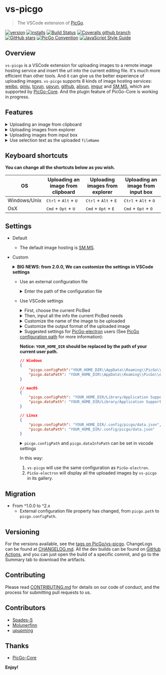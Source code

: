 # vs-picgo

> The VSCode extension of [PicGo](https://github.com/PicGo).

[![version](https://img.shields.io/vscode-marketplace/v/Spades.vs-picgo.svg?style=flat-square&label=vscode%20marketplace)](https://marketplace.visualstudio.com/items?itemName=Spades.vs-picgo)
[![installs](https://img.shields.io/vscode-marketplace/d/Spades.vs-picgo.svg?style=flat-square)](https://marketplace.visualstudio.com/items?itemName=Spades.vs-picgo)
[![Build Status](https://img.shields.io/endpoint.svg?url=https%3A%2F%2Factions-badge.atrox.dev%2FPicGo%2Fvs-picgo%2Fbadge%3Fref%3Ddev&style=flat-square)](https://actions-badge.atrox.dev/PicGo/vs-picgo/goto?ref=dev)
[![Coveralls github branch](https://img.shields.io/coveralls/github/PicGo/vs-picgo/refs/heads/dev.svg?style=flat-square)](https://coveralls.io/github/PicGo/vs-picgo?branch=refs/heads/dev)
[![GitHub stars](https://img.shields.io/github/stars/PicGo/vs-picgo.svg?style=flat-square&label=github%20stars)](https://github.com/PicGo/vs-picgo)
[![PicGo Convention](https://img.shields.io/badge/picgo-convention-blue.svg?style=flat-square)](https://github.com/PicGo/bump-version)
[![JavaScript Style Guide](https://img.shields.io/badge/code_style-standard-brightgreen.svg?style=flat-square)](https://standardjs.com)

## Overview

`vs-picgo` is a VSCode extension for uploading images to a remote image hosting service and insert the url into the current editing file. It's much more efficient than other tools. And it can give us the better experience of uploading images. `vs-picgo` supports 8 kinds of image hosting services: [weibo](https://picgo.github.io/PicGo-Doc/zh/guide/config.html#%E5%BE%AE%E5%8D%9A%E5%9B%BE%E5%BA%8A), [qiniu](https://picgo.github.io/PicGo-Doc/zh/guide/config.html#%E4%B8%83%E7%89%9B%E5%9B%BE%E5%BA%8A), [tcyun](https://picgo.github.io/PicGo-Doc/zh/guide/config.html#%E8%85%BE%E8%AE%AF%E4%BA%91cos), [upyun](https://picgo.github.io/PicGo-Doc/zh/guide/config.html#%E5%8F%88%E6%8B%8D%E4%BA%91), [github](https://picgo.github.io/PicGo-Doc/zh/guide/config.html#github%E5%9B%BE%E5%BA%8A), [aliyun](https://picgo.github.io/PicGo-Doc/zh/guide/config.html#%E9%98%BF%E9%87%8C%E4%BA%91oss), [imgur](https://picgo.github.io/PicGo-Doc/zh/guide/config.html#imgur%E5%9B%BE%E5%BA%8A) and [SM.MS](https://sm.ms/), which are supported by [PicGo-Core](https://github.com/PicGo/PicGo-Core). And the plugin feature of PicGo-Core is working in progress.

## Features

<details>
<summary>Uploading an image from clipboard</summary>
<img src="https://i.loli.net/2019/04/09/5cac17d2d2265.gif" alt="clipboard.gif">
</details>

<details>
<summary>Uploading images from explorer</summary>
<img src="https://i.loli.net/2019/04/09/5cac17eea0d65.gif" alt="explorer.gif">
</details>

<details>
<summary>Uploading images from input box</summary>
<img src="https://i.loli.net/2019/04/09/5cac17fe52a86.gif" alt="input box.gif">
</details>

<details>
<summary>Use selection text as the uploaded <code>fileName</code></summary>
<img src="https://i.loli.net/2019/04/09/5cac180fb1dc7.gif" alt="selection.gif">
<b>Notice: These characters: <code>\$</code>, <code>:</code>, <code>/</code>, <code>?</code> and newline will be ignored in the image name. </b>(Because they are invalid for file names.)
</details>

## Keyboard shortcuts

**You can change all the shortcuts below as you wish.**

| OS           | Uploading an image from clipboard               | Uploading images from explorer                  | Uploading an image from input box               |
| ------------ | ----------------------------------------------- | ----------------------------------------------- | ----------------------------------------------- |
| Windows/Unix | <kbd>Ctrl</kbd> + <kbd>Alt</kbd> + <kbd>U</kbd> | <kbd>Ctrl</kbd> + <kbd>Alt</kbd> + <kbd>E</kbd> | <kbd>Ctrl</kbd> + <kbd>Alt</kbd> + <kbd>O</kbd> |
| OsX          | <kbd>Cmd</kbd> + <kbd>Opt</kbd> + <kbd>U</kbd>  | <kbd>Cmd</kbd> + <kbd>Opt</kbd> + <kbd>E</kbd>  | <kbd>Cmd</kbd> + <kbd>Opt</kbd> + <kbd>O</kbd>  |

## Settings

- Default
  - The default image hosting is [SM.MS](https://sm.ms/).

- Custom

    <details>
    <summary><b>BIG NEWS: from 2.0.0, We can customize the settings in VSCode settings</b></summary>
    <img src="https://i.loli.net/2019/04/09/5cac1821b6621.png" alt="vscode-setting.png">
    </details>

  - Use an external configuration file

    <details>
    <summary>Enter the path of the configuration file</summary>
    <img src="https://i.loli.net/2019/04/09/5cac1836598a8.png" alt="external-config.png">
    </details>

  - Use VSCode settings

    <details>
    <summary>First, choose the current PicBed</summary>
    <img src="https://i.loli.net/2019/04/09/5cac1847b5907.png" alt="current-picbed.png">
    </details>

    <details>
    <summary>Then, input all the info the current PicBed needs</summary>
    <img src="https://i.loli.net/2019/04/09/5cac4950d176b.png" alt="picbed-info.png">
    </details>

    <details>
    <summary>Customize the name of the image to be uploaded</summary>
    <b>Notice: If you selected some text before uploading, the selection will become the <code>fileName</code> of the image to be uploaded.</b>
    <img src="https://i.loli.net/2019/04/09/5cac189446749.png" alt="image-name.png">
    </details>

    <details>
    <summary>Customize the output format of the uploaded image</summary>
    <img src="https://i.loli.net/2019/04/09/5cac18a5c9def.png" alt="output-format.png">
    </details>

    <details>
    <summary>
       Suggested settings for  <a href='https://github.com/Molunerfinn/PicGo'>PicGo-electron</a> users (See <a href='https://picgo.github.io/PicGo-Doc/zh/guide/config.html#%E9%85%8D%E7%BD%AE%E6%89%8B%E5%86%8C'> PicGo configuration path</a> for more information):
    </summary>
    </details>

    **Notice: `YOUR_HOME_DIR` should be replaced by the path of your current user path.**

    ```json
    // Windows
    {
        "picgo.configPath":"YOUR_HOME_DIR\\AppData\\Roaming\\PicGo\\data.json",
        "picgo.dataPath": "YOUR_HOME_DIR\\AppData\\Roaming\\PicGo\\data.json"
    }

    // macOS
    {
        "picgo.configPath": "YOUR_HOME_DIR/Library/Application Support/picgo/data.json",
        "picgo.dataPath": "YOUR_HOME_DIR/Library/Application Support/picgo/data.json"
    }

    // Linux
    {
        "picgo.configPath": "YOUR_HOME_DIR/.config/picgo/data.json",
        "picgo.dataPath": "YOUR_HOME_DIR/.config/picgo/data.json"
    }
    ```

    <details>
    <summary><code>picgo.configPath</code> and <code>picgo.dataInfoPath</code> can be set in vscode settings</summary>
    <img src="https://i.loli.net/2019/04/09/5cac19421ddf5.png" alt="for-picgo-user.png">
    </details>

    In this way:

    1. `vs-picgo` will use the same configuration as `PicGo-electron`.
    2. `PicGo-electron` will display all the uploaded images by `vs-picgo` in its gallery.

    </details>

## Migration

- From ^1.0.0 to ^2.x
  - External configuration file property has changed, from `picgo.path` to `picgo.configPath`.

## Versioning

For the versions available, see the [tags on PicGo/vs-picgo](https://github.com/PicGo/vs-picgo/tags). ChangeLogs can be found at [CHANGELOG.md](CHANGELOG.md). All the dev builds can be found on [GitHub Actions](https://github.com/PicGo/vs-picgo/actions/), and you can just open the build of a specific commit, and go to the Summary tab to download the artifacts.

## Contributing

Please read [CONTRIBUTING.md](./CONTRIBUTING.md) for details on our code of conduct, and the process for submitting pull requests to us.

## Contributors

- [Spades-S](https://github.com/Spades-S)
- [Molunerfinn](https://github.com/Molunerfinn)
- [upupming](https://github.com/upupming)

## Thanks

- [PicGo-Core](https://github.com/PicGo/PicGo-Core)

**Enjoy!**
